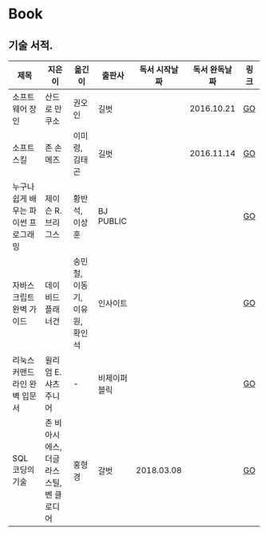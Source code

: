 # Book

## 기술 서적.
|제목|지은이|옮긴이|출판사|독서 시작날짜|독서 완독날짜|링크|
|--|-----|----|-----|----------|----------|---|
|소프트웨어 장인|산드로 만쿠소|권오인|길벗||2016.10.21|[GO]()|
|소프트 스킬|존 손메즈| 이미령, 김태곤|길벗||2016.11.14|[GO]()|\
|누구나 쉽게 배우는 파이썬 프로그래밍|제이슨 R. 브리그스|황반석, 이상훈|BJ PUBLIC|||[GO]()|
|자바스크립트 완벽 가이드|데이비드 플래너건|송민철, 이동기, 이유원, 확인석|인사이트|||[GO]()|
|리눅스 커맨드라인 완벽 입문서|윌리엄 E. 샤츠 주니어| - |비제이퍼블릭|||[GO]()|
|SQL 코딩의 기술|존 비아시에스, 더글라스 스틸, 벤 클로디어|홍형경|갈벗|2018.03.08||[GO](https://github.com/ThreeSnakes/TIL/blob/master/Book/SQL%20%EC%BD%94%EB%94%A9%EC%9D%98%20%EA%B8%B0%EC%88%A0/README.md)|
